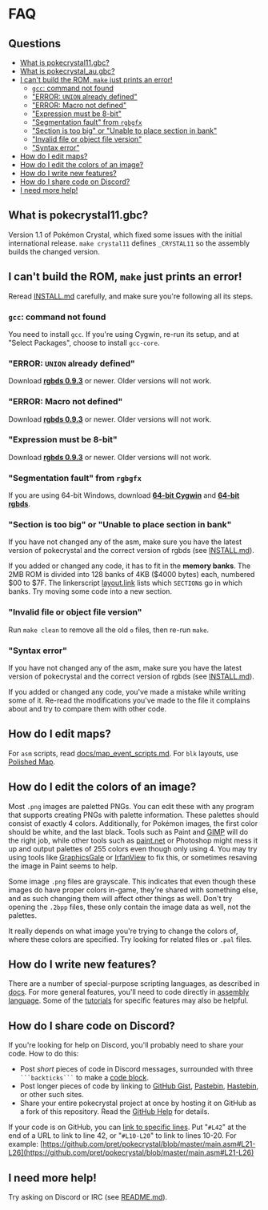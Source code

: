 # FAQ


## Questions

- [What is pokecrystal11.gbc?](#what-is-pokecrystal11gbc)
- [What is pokecrystal_au.gbc?](#what-is-pokecrystal_augbc)
- [I can't build the ROM, `make` just prints an error!](#i-cant-build-the-rom-make-just-prints-an-error)
  - [`gcc`: command not found](#gcc-command-not-found)
  - ["ERROR: `UNION` already defined"](#error-union-already-defined)
  - ["ERROR: Macro not defined"](#error-macro-not-defined)
  - ["Expression must be 8-bit"](#expression-must-be-8-bit)
  - ["Segmentation fault" from `rgbgfx`](#segmentation-fault-from-rgbgfx)
  - ["Section is too big" or "Unable to place section in bank"](#section-is-too-big-or-unable-to-place-section-in-bank)
  - ["Invalid file or object file version"](#invalid-file-or-object-file-version)
  - ["Syntax error"](#syntax-error)
- [How do I edit maps?](#how-do-i-edit-maps)
- [How do I edit the colors of an image?](#how-do-i-edit-the-colors-of-an-image)
- [How do I write new features?](#how-do-i-write-new-features)
- [How do I share code on Discord?](#how-do-i-share-code-on-discord)
- [I need more help!](#i-need-more-help)


## What is pokecrystal11.gbc?

Version 1.1 of Pokémon Crystal, which fixed some issues with the initial international release. `make crystal11` defines `_CRYSTAL11` so the assembly builds the changed version.

## I can't build the ROM, `make` just prints an error!

Reread [INSTALL.md](INSTALL.md) carefully, and make sure you're following all its steps.

### `gcc`: command not found

You need to install `gcc`. If you're using Cygwin, re-run its setup, and at "Select Packages", choose to install `gcc-core`.

### "ERROR: `UNION` already defined"

Download [**rgbds 0.9.3**][rgbds] or newer. Older versions will not work.

### "ERROR: Macro not defined"

Download [**rgbds 0.9.3**][rgbds] or newer. Older versions will not work.

### "Expression must be 8-bit"

Download [**rgbds 0.9.3**][rgbds] or newer. Older versions will not work.

### "Segmentation fault" from `rgbgfx`

If you are using 64-bit Windows, download [**64-bit Cygwin**][cygwin] and [**64-bit rgbds**][rgbds].

### "Section is too big" or "Unable to place section in bank"

If you have not changed any of the asm, make sure you have the latest version of pokecrystal and the correct version of rgbds (see [INSTALL.md](INSTALL.md)).

If you added or changed any code, it has to fit in the **memory banks**. The 2MB ROM is divided into 128 banks of 4KB ($4000 bytes) each, numbered $00 to $7F. The linkerscript [layout.link](layout.link) lists which `SECTION`s go in which banks. Try moving some code into a new section.

### "Invalid file or object file version"

Run `make clean` to remove all the old `o` files, then re-run `make`.

### "Syntax error"

If you have not changed any of the asm, make sure you have the latest version of pokecrystal and the correct version of rgbds (see [INSTALL.md](INSTALL.md)).

If you added or changed any code, you've made a mistake while writing some of it. Re-read the modifications you've made to the file it complains about and try to compare them with other code.


## How do I edit maps?

For `asm` scripts, read [docs/map_event_scripts.md](https://pret.github.io/pokecrystal/map_event_scripts). For `blk` layouts, use [Polished Map][polished-map].


## How do I edit the colors of an image?

Most `.png` images are paletted PNGs. You can edit these with any program that supports creating PNGs with palette information. These palettes should consist of exactly 4 colors. Additionally, for Pokémon images, the first color should be white, and the last black. Tools such as Paint and [GIMP](gimp) will do the right job, while other tools such as [paint.net](paintdotnet) or Photoshop might mess it up and output palettes of 255 colors even though only using 4. You may try using tools like [GraphicsGale](graphicsgale) or [IrfanView](irfanview) to fix this, or sometimes resaving the image in Paint seems to help.

Some image `.png` files are grayscale. This indicates that even though these images do have proper colors in-game, they're shared with something else, and as such changing them will affect other things as well. Don't try opening the `.2bpp` files, these only contain the image data as well, not the palettes.

It really depends on what image you're trying to change the colors of, where these colors are specified. Try looking for related files or `.pal` files.


## How do I write new features?

There are a number of special-purpose scripting languages, as described in [docs](https://pret.github.io/pokecrystal/). For more general features, you'll need to code directly in [assembly language][asm]. Some of the [tutorials][tutorials] for specific features may also be helpful.


## How do I share code on Discord?

If you're looking for help on Discord, you'll probably need to share your code. How to do this:

- Post *short* pieces of code in Discord messages, surrounded with three <code>\`\`\`backticks\`\`\`</code> to make a [code block][markdown].
- Post longer pieces of code by linking to [GitHub Gist][gist], [Pastebin][pastebin], [Hastebin][hastebin], or other such sites.
- Share your entire pokecrystal project at once by hosting it on GitHub as a fork of this repository. Read the [GitHub Help][forkhelp] for details.

If your code is on GitHub, you can [link to specific lines][snippethelp]. Put "`#L42`" at the end of a URL to link to line 42, or "`#L10-L20`" to link to lines 10-20. For example: [https://github.com/pret/pokecrystal/blob/master/main.asm#L21-L26](https://github.com/pret/pokecrystal/blob/master/main.asm#L21-L26)


## I need more help!

Try asking on Discord or IRC (see [README.md](README.md)).

[cygwin]: https://cygwin.com/install.html
[rgbds]: https://github.com/gbdev/rgbds/releases
[polished-map]: https://github.com/Rangi42/polished-map
[gimp]: https://www.gimp.org/
[paintdotnet]: https://www.getpaint.net/
[graphicsgale]: https://graphicsgale.com/us/
[irfanview]: https://www.irfanview.com/
[asm]: https://github.com/pret/pokecrystal/wiki/Assembly-programming
[tutorials]: https://github.com/pret/pokecrystal/wiki/Tutorials
[markdown]: https://support.discordapp.com/hc/en-us/articles/210298617
[gist]: https://gist.github.com/
[pastebin]: https://pastebin.com/
[hastebin]: https://hastebin.com/
[forkhelp]: https://help.github.com/en/github/getting-started-with-github/fork-a-repo
[snippethelp]: https://help.github.com/en/github/managing-your-work-on-github/creating-a-permanent-link-to-a-code-snippet
